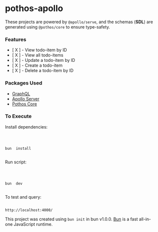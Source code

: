 # pothos-apollo

These projects are powered by `@apollo/serve`, and the schemas (**SDL**) are generated using `@pothos/core` to ensure type-safety.

### Features

-   [ X ] - View todo-item by ID
-   [ X ] - View all todo-items
-   [ X ] - Update a todo-item by ID
-   [ X ] - Create a todo-item
-   [ X ] - Delete a todo-item by ID

### Packages Used

-   [GraphQL](https://graphql.org/)
-   [Apollo Server](https://www.apollographql.com/docs/apollo-server/)
-   [Pothos Core](https://pothos-graphql.dev/)

### To Execute

Install dependencies:

```bash



bun  install



```

Run script:

```bash



bun  dev



```

To test and query:

```bash

http://localhost:4000/

```

This project was created using `bun init` in bun v1.0.0. [Bun](https://bun.sh) is a fast all-in-one JavaScript runtime.
